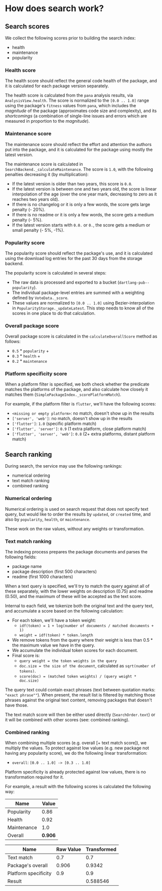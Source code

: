 # How does search work?

## Search scores

We collect the following scores prior to building the search index:
- health
- maintenance
- popularity

### Health score

The health score should reflect the general code health of the package,
and it is calculated for each package version separately.

The health score is calculated from the `pana` analysis results, via
`AnalysisView.health`. The score is normalized to the `[0.0 .. 1.0]`
range using the package's `fitness` values from `pana`, which includes
the *magnitude* of the package (approximates code size and complexity),
and its *shortcomings* (a combination of single-line issues and errors
which are measured in proportion to the *magnitude*). 

### Maintenance score

The maintenance score should reflect the effort and attention the authors
put into the package, and it is calculated for the package using mostly the
latest version. 

The maintenance score is calculated in `SearchBackend._calculateMaintenance`.
The score is `1.0`, with the following penalties decreasing it (by multiplication):

- If the latest version is older than two years, this score is `0.0`.
- If the latest version is between one and two years old, the score is linear interpolation of the age (over the one year mark, decreasing to zero as it reaches two years old).
- If there is no changelog or it is only a few words, the score gets large penalty (- 20%).
- If there is no readme or it is only a few words, the score gets a medium penalty (- 5%).
- If the latest version starts with `0.0.` or `0.`, the score gets a medium or small penalty (- 5%, -1%).

### Popularity score

The popularity score should reflect the package's use, and it is calculated
using the download log entries for the past 30 days from the storage backend.

The popularity score is calculated in several steps:

- The raw data is processed and exported to a bucket (`dartlang-pub--popularity`).
- The individual package-level entries are summed with a weighting defined by `VoteData._score`.
- These values are normalized to `[0.0 .. 1.0]` using Bezier-interpolation in
  `PopularityStorage._updateLatest`. This step needs to know all of the scores
  in one place to do that calculation.

### Overall package score

Overall package score is calculated in the `calculateOverallScore` method as follows:

- `0.5` * `popularity` +
- `0.3` * `health` +
- `0.2` * `maintenance`

### Platform specificity score

When a platform filter is specified, we both check whether the predicate
matches the platforms of the package, and also calculate how closely it
matches them (`SimplePackageIndex._scorePlatformMatch`).

For example, if the platform filter is `flutter`, we'll have the following scores:

- `<missing or empty platform>`: no match, doesn't show up in the results
- `['server', 'web']`: no match, doesn't show up in the results
- `['flutter']`: `1.0` (specific platform match)
- `['flutter', 'server']`: `0.9` (1 extra platform, close platform match)
- `['flutter', 'server', 'web']`: `0.8` (2+ extra platforms, distant platform match)

## Search ranking

During search, the service may use the following rankings:

- numerical ordering
- text match ranking
- combined ranking

### Numerical ordering

Numerical ordering is used on search request that does not specify text query, but
would like to order the results by `updated`, or `created` time, and also by
`popularity`, `health`, or `maintenance`. 

These work on the raw values, without any weights or transformation.

### Text match ranking

The indexing process prepares the package documents and parses the following fields:

- package name
- package description (first 500 characters)
- readme (first 1000 characters)

When a text query is specified, we'll try to match the query against all of these
separately, with the lower weights on description (0.75) and readme (0.50), and
the maximum of these will be accepted as the text score.

Internal to each field, we tokenize both the original text and the query text,
and accumulate a score based on the following calculation:

- For each token, we'll have a token weight:
  - `idf(token) = 1 + log(number of documents / matched documents + 1)`
  - `weight = idf(token) * token.length`
- We remove tokens from the query where their weight is less than 0.5 * the maximum value we have in the query.
- We accumulate the individual token scores for each document.
- Final score is:
  - `query weight = the token weights in the query`
  - `doc.size = the size of the document`, calculated as `sqrt(number of tokens)`.
  - `score(doc) = (matched token weights) / (query weight * doc.size)`

The query text could contain exact phrases (text between quotation marks:
`"exact phrase""`). When present, the result list is filtered by matching
those phrases against the original text content, removing packages that doesn't
have those.

The text match score will then be either used directly (`SearchOrder.text`) or it
will be combined with other scores (see: combined ranking).

### Combined ranking

When combining multiple scores (e.g. overall \[+ text match score]),
we multiply the values. To protect against low values (e.g. new package not having any popularity
score), we do the following linear transformation:

- `overall`: `[0.0 .. 1.0] -> [0.3 .. 1.0]`

Platform specificity is already protected against low values, there is no
transformation required for it.

For example, a result with the following scores is calculated the following way:

| Name | Value |
| --- | --- |
| Popularity | 0.86 |
| Health | 0.92 |
| Maintenance | 1.0 |
| Overall | **0.906** |

| Name | Raw Value | Transformed | 
| --- | --- | --- | 
| Text match | 0.7 | 0.7 | 
| Package's overall | 0.906 | 0.9342 | 
| Platform specificity | 0.9 | 0.9 |
| Result |  | 0.588546 | 

